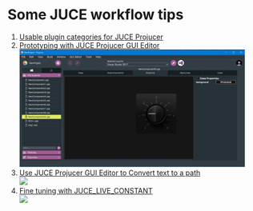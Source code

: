 # Some JUCE workflow tips

1. [Usable plugin categories for JUCE Projucer](resources/plugin_categories.md)<br />
2. [Prototyping with JUCE Projucer GUI Editor](resources/prototyping.md)<br /><a href="resources/prototyping.md"><img src="resources/prototyping2.jpg" width="450"/></a><br />
3. [Use JUCE Projucer GUI Editor to Convert text to a path](resources/TextToPath.md)<br /><a href="resources/TextToPath.md"><img src="resources/TextToPath.gif" width="450"/></a><br />
4. [Fine tuning with JUCE_LIVE_CONSTANT](resources/JUCE_LIVE_CONSTANT.md)<br /><a href="resources/JUCE_LIVE_CONSTANT.md"><img src="resources/JUCE_LIVE_CONSTANT.gif" width="450"/></a>


